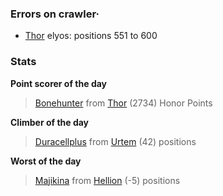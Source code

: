 ### Errors on crawler·
- [Thor](/#/ranking/Thor) elyos: positions 551 to 600


### Stats

**Point scorer of the day**
>[Bonehunter](/#/character/Thor/41053) from [Thor](/#/ranking/Thor)  (2734) Honor Points


**Climber of the day**
>[Duracellplus](/#/character/Urtem/1804946) from [Urtem](/#/ranking/Urtem)  (42) positions


**Worst of the day**
>[Majikina](/#/character/Hellion/188778) from [Hellion](/#/ranking/Hellion)  (-5) positions


